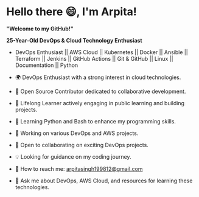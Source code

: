 # Hello there :smile:, I'm Arpita!
**"Welcome to my GitHub!"**

**25-Year-Old DevOps & Cloud Technology Enthusiast**
- DevOps Enthusiast || AWS Cloud || Kubernetes || Docker || Ansible || Terraform || Jenkins || GitHub Actions || Git & GitHub || Linux || Documentation || Python

- 🌍 DevOps Enthusiast with a strong interest in cloud technologies.
- 🚀 Open Source Contributor dedicated to collaborative development.
- 🌱 Lifelong Learner actively engaging in public learning and building projects.
- 🌱 Learning Python and Bash to enhance my programming skills.
- 🔭 Working on various DevOps and AWS projects.
- 🤝 Open to collaborating on exciting DevOps projects.
- 💡 Looking for guidance on my coding journey.
- 📧 How to reach me: arpitasingh199812@gmail.com
- 💬 Ask me about DevOps, AWS Cloud, and resources for learning these technologies.
